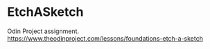 # EtchASketch
Odin Project assignment. https://www.theodinproject.com/lessons/foundations-etch-a-sketch
